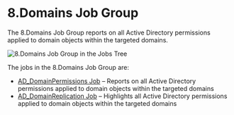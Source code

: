 # 8.Domains Job Group

The 8.Domains Job Group reports on all Active Directory permissions applied to domain objects within
the targeted domains.

![8.Domains Job Group in the Jobs Tree](/img/product_docs/accessanalyzer/11.6/accessanalyzer/admin/hostmanagement/jobstree.webp)

The jobs in the 8.Domains Job Group are:

- [AD_DomainPermissions Job](/docs/accessanalyzer/11.6/solutions/activedirectorypermissionsanalyzer/domains/ad_domainpermissions.md)
  – Reports on all Active Directory permissions applied to domain objects within the targeted
  domains
- [AD_DomainReplication Job](/docs/accessanalyzer/11.6/solutions/activedirectorypermissionsanalyzer/domains/ad_domainreplication.md)
  – Highlights all Active Directory permissions applied to domain objects within the targeted
  domains
